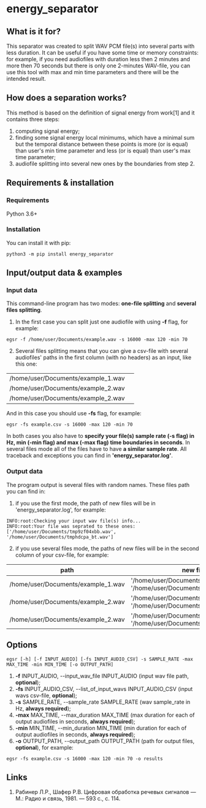# energy_separator

## What is it for?

This separator was created to split WAV PCM file(s) into several parts with less duration. It can be useful if you have some time or memory constraints: for example, if you need audiofiles with duration less then 2 minutes and more then 70 seconds but there is only one 2-minutes WAV-file, you can use this tool with max and min time parameters and there will be the intended result.

## How does a separation works?

This method is based on the definition of signal energy from work[1] and it contains three steps:
1. computing signal energy;
2. finding some signal energy local minimums, which have a minimal sum but the temporal distance between these points is more (or is equal) than user's min time parameter and less (or is equal) than user's max time parameter;
3. audiofile splitting into several new ones by the boundaries from step 2.

## Requirements & installation

### Requirements

Python 3.6+

### Installation

You can install it with pip:
```
python3 -m pip install energy_separator
```

## Input/output data & examples

### Input data

This command-line program has two modes: **one-file splitting** and **several files splitting**. 

1. In the first case you can split just one audiofile with using **-f** flag, for example:
```
egsr -f /home/user/Documents/example.wav -s 16000 -max 120 -min 70
```
2. Several files splitting means that you can give a csv-file with several audiofiles' paths in the first column (with no headers) as an input, like this one:

| | |
| ------------- | ------------- |
| /home/user/Documents/example_1.wav | |
| /home/user/Documents/example_2.wav | |
| /home/user/Documents/example_2.wav | |

And in this case you should use **-fs** flag, for example:
```
egsr -fs example.csv -s 16000 -max 120 -min 70
```
In both cases you also have to **specify your file(s) sample rate (-s flag) in Hz, min (-min flag) and max (-max flag) time boundaries in seconds**. In several files mode all of the files have to have **a similar sample rate**. All traceback and exceptions you can find in **'energy_separator.log'**.

### Output data

The program output is several files with random names. These files path you can find in:

1. if you use the first mode, the path of new files will be in 'energy_separator.log', for example:
```
INFO:root:Checking your input wav file(s) info...
INFO:root:Your file was seprated to these ones:['/home/user/Documents/tmp9zf04xbb.wav', '/home/user/Documents/tmphdcpa_bt.wav']
```
2. if you use several files mode, the paths of new files will be in the second column of your csv-file, for example:

| path | new files |
| ------------- | ------------- |
| /home/user/Documents/example_1.wav | '/home/user/Documents/tmp9zf04xbb.wav', '/home/user/Documents/tmphdcpa_bt.wav' |
| /home/user/Documents/example_2.wav | '/home/user/Documents/tmp9zf04xbj.wav', '/home/user/Documents/tmpfdcpa_bt.wav'|
| /home/user/Documents/example_2.wav | '/home/user/Documents/tmp9zf04dbb.wav', '/home/user/Documents/tmpqdcpa_bt.wav'|

## Options
```
egsr [-h] [-f INPUT_AUDIO] [-fs INPUT_AUDIO_CSV] -s SAMPLE_RATE -max MAX_TIME -min MIN_TIME [-o OUTPUT_PATH]
```
1. **-f** INPUT_AUDIO, --input_wav_file INPUT_AUDIO (input wav file path, **optional**);
2. **-fs** INPUT_AUDIO_CSV, --list_of_input_wavs INPUT_AUDIO_CSV (input wavs csv-file, **optional**);
3. **-s** SAMPLE_RATE, --sample_rate SAMPLE_RATE (wav sample_rate in Hz, **always required**);
4. **-max** MAX_TIME, --max_duration MAX_TIME (max duration for each of output audiofiles in seconds, **always required**);
5. **-min** MIN_TIME, --min_duration MIN_TIME (min duration for each of output audiofiles in seconds, **always required**);
6. **-o** OUTPUT_PATH, --output_path OUTPUT_PATH (path for output files, **optional**), for example:
```
egsr -fs example.csv -s 16000 -max 120 -min 70 -o results
```

## Links
1. Рабинер Л.Р., Шафер Р.В. Цифровая обработка речевых сигналов — М.: Радио и связь, 1981. — 593 c., c. 114.
